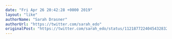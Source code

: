 ```yaml
---
date: "Fri Apr 26 20:42:28 +0000 2019"
layout: "like"
authorName: "Sarah Drasner"
authorUrl: "https://twitter.com/sarah_edo"
originalPost: "https://twitter.com/sarah_edo/status/1121877224045432832"
---
```

